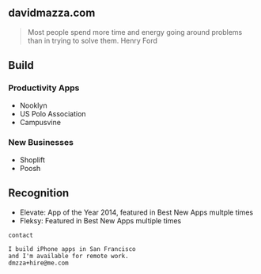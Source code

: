 ## davidmazza.com

> Most people spend more time and energy going around problems than in trying to solve them.
>  Henry Ford

## Build
### Productivity Apps
 - Nooklyn
 - US Polo Association
 - Campusvine

### New Businesses
 - Shoplift
 - Poosh

## Recognition
 - Elevate: App of the Year 2014, featured in Best New Apps multple times
 - Fleksy: Featured in Best New Apps multiple times

```
contact

I build iPhone apps in San Francisco
and I'm available for remote work.
dmzza+hire@me.com
```
